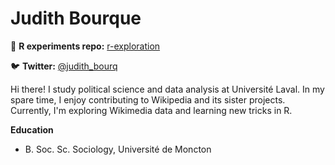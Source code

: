 # Judith Bourque

🧪 **R experiments repo:** [r-exploration](https://github.com/judith-bourque/r-exploration)

🐦 **Twitter:** [@judith_bourq](https://twitter.com/judith_bourq)

Hi there! I study political science and data analysis at Université Laval. In my spare time, I enjoy contributing to Wikipedia and its sister projects. Currently, I'm exploring Wikimedia data and learning new tricks in R.

**Education**
* B. Soc. Sc. Sociology, Université de Moncton
